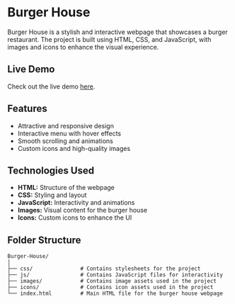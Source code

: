 # Burger House

Burger House is a stylish and interactive webpage that showcases a burger restaurant. The project is built using HTML, CSS, and JavaScript, with images and icons to enhance the visual experience.

## Live Demo

Check out the live demo [here](https://frksarkar.github.io/Burger-House/).

## Features

- Attractive and responsive design
- Interactive menu with hover effects
- Smooth scrolling and animations
- Custom icons and high-quality images

## Technologies Used

- **HTML:** Structure of the webpage
- **CSS:** Styling and layout
- **JavaScript:** Interactivity and animations
- **Images:** Visual content for the burger house
- **Icons:** Custom icons to enhance the UI

## Folder Structure

```plaintext
Burger-House/
│
├── css/               # Contains stylesheets for the project
├── js/                # Contains JavaScript files for interactivity
├── images/            # Contains image assets used in the project
├── icons/             # Contains icon assets used in the project
└── index.html         # Main HTML file for the burger house webpage

